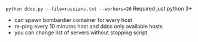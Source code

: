 ```python ddos.py --file=russians.txt --workers=20```
Required just python 3+

- can spawn bombardier container for every host
- re-ping every 10 minutes host and ddos only available hosts
- you can change list of servers without stopping script